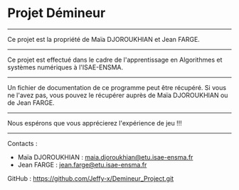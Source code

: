 
# Projet Démineur

--------------------------------------------------------------------------
Ce projet est la propriété de Maïa DJOROUKHIAN et Jean FARGE.

--------------------------------------------------------------------------

Ce projet est effectué dans le cadre de l'apprentissage en Algorithmes et systèmes numériques à l'ISAE-ENSMA.

--------------------------------------------------------------------------

Un fichier de documentation de ce programme peut être récupéré. Si vous ne l'avez pas, vous pouvez le récupérer auprès de Maïa DJOROUKHIAN ou de Jean FARGE.

--------------------------------------------------------------------------

Nous espérons que vous apprécierez l'expérience de jeu !!!

--------------------------------------------------------------------------

Contacts :
- Maïa DJOROUKHIAN : maia.djoroukhian@etu.isae-ensma.fr
- Jean FARGE : jean.farge@etu.isae-ensma.fr

GitHub : https://github.com/Jeffy-x/Demineur_Project.git